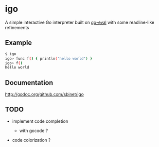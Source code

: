 igo
===

A simple interactive Go interpreter built on [go-eval](github.com/sbinet/go-eval) with some readline-like refinements


## Example

```sh
$ igo
igo> func f() { println("hello world") }
igo> f()
hello world
```

## Documentation

http://godoc.org/github.com/sbinet/igo


## TODO

- implement code completion

  - with gocode ?

- code colorization ?

